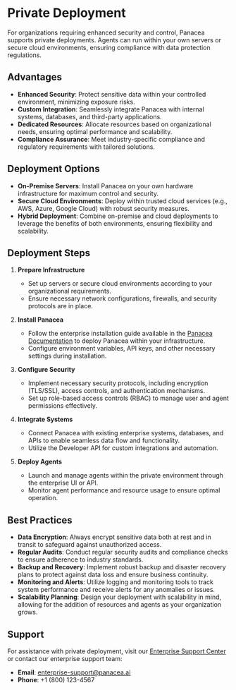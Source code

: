 # Private Deployment

For organizations requiring enhanced security and control, Panacea supports private deployments. Agents can run within your own servers or secure cloud environments, ensuring compliance with data protection regulations.

## Advantages

- **Enhanced Security**: Protect sensitive data within your controlled environment, minimizing exposure risks.
- **Custom Integration**: Seamlessly integrate Panacea with internal systems, databases, and third-party applications.
- **Dedicated Resources**: Allocate resources based on organizational needs, ensuring optimal performance and scalability.
- **Compliance Assurance**: Meet industry-specific compliance and regulatory requirements with tailored solutions.

## Deployment Options

- **On-Premise Servers**: Install Panacea on your own hardware infrastructure for maximum control and security.
- **Secure Cloud Environments**: Deploy within trusted cloud services (e.g., AWS, Azure, Google Cloud) with robust security measures.
- **Hybrid Deployment**: Combine on-premise and cloud deployments to leverage the benefits of both environments, ensuring flexibility and scalability.

## Deployment Steps

1. **Prepare Infrastructure**
   - Set up servers or secure cloud environments according to your organizational requirements.
   - Ensure necessary network configurations, firewalls, and security protocols are in place.

2. **Install Panacea**
   - Follow the enterprise installation guide available in the [Panacea Documentation](https://panacea.ai/docs) to deploy Panacea within your infrastructure.
   - Configure environment variables, API keys, and other necessary settings during installation.

3. **Configure Security**
   - Implement necessary security protocols, including encryption (TLS/SSL), access controls, and authentication mechanisms.
   - Set up role-based access controls (RBAC) to manage user and agent permissions effectively.

4. **Integrate Systems**
   - Connect Panacea with existing enterprise systems, databases, and APIs to enable seamless data flow and functionality.
   - Utilize the Developer API for custom integrations and automation.

5. **Deploy Agents**
   - Launch and manage agents within the private environment through the enterprise UI or API.
   - Monitor agent performance and resource usage to ensure optimal operation.

## Best Practices

- **Data Encryption**: Always encrypt sensitive data both at rest and in transit to safeguard against unauthorized access.
- **Regular Audits**: Conduct regular security audits and compliance checks to ensure adherence to industry standards.
- **Backup and Recovery**: Implement robust backup and disaster recovery plans to protect against data loss and ensure business continuity.
- **Monitoring and Alerts**: Utilize logging and monitoring tools to track system performance and receive alerts for any anomalies or issues.
- **Scalability Planning**: Design your deployment with scalability in mind, allowing for the addition of resources and agents as your organization grows.

## Support

For assistance with private deployment, visit our [Enterprise Support Center](https://panacea.ai/enterprise-support) or contact our enterprise support team:

- **Email**: enterprise-support@panacea.ai
- **Phone**: +1 (800) 123-4567
